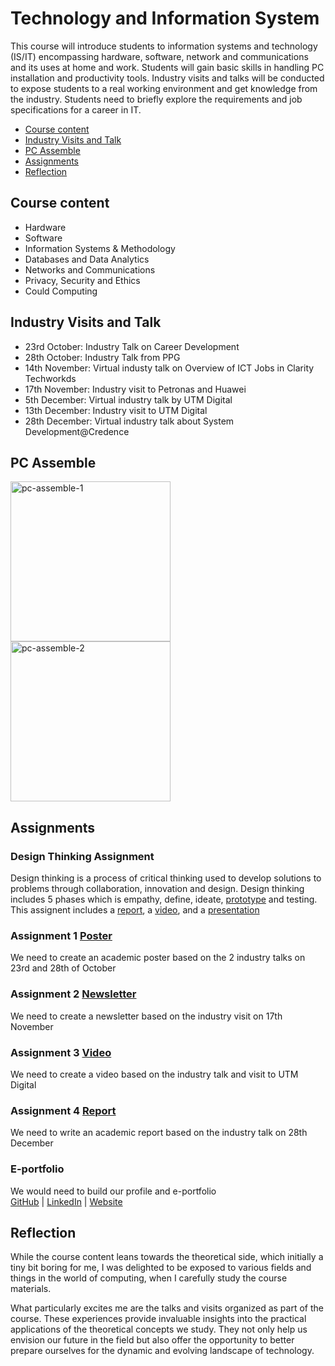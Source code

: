 # Technology and Information System
This course will introduce students to information systems and technology (IS/IT) encompassing hardware, software, network and communications and its uses at home and work. Students will gain basic skills in handling PC installation and productivity tools. Industry visits and talks will be conducted to expose students to a real working environment and get knowledge from the industry. Students need to briefly explore the requirements and job specifications for a career in IT.

- [Course content](#course-content)
- [Industry Visits and Talk](#industry-visits-and-talk)
- [PC Assemble](#pc-assemble)
- [Assignments](#assignments)
- [Reflection](#reflection)

## Course content
- Hardware
- Software
- Information Systems & Methodology
- Databases and Data Analytics
- Networks and Communications
- Privacy, Security and Ethics
- Could Computing

## Industry Visits and Talk
- 23rd October: Industry Talk on Career Development
- 28th October: Industry Talk from PPG
- 14th November: Virtual industy talk on Overview of ICT Jobs in Clarity Techworkds
- 17th November: Industry visit to Petronas and Huawei
- 5th December: Virtual industry talk by UTM Digital
- 13th December: Industry visit to UTM Digital
- 28th December: Virtual industry talk about System Development@Credence

## PC Assemble
<img src="https://github.com/Yuylam/semester-1/assets/147635499/266bced7-679d-4603-aba3-4da189408bff" alt="pc-assemble-1" width="256"/>
<img src="https://github.com/Yuylam/semester-1/assets/147635499/f03d6256-ad66-41e7-8b0e-7fa963cc0286" alt="pc-assemble-2" width="256"/>

## Assignments
### Design Thinking Assignment
Design thinking is a process of critical thinking used to develop solutions to problems through collaboration, innovation and design.
Design thinking includes 5 phases which is empathy, define, ideate, [prototype](https://github.com/Yuylam/semester-1/blob/ac9e7f56fb3204b0ebee5d5d47a1652124f624d9/technology-and-information-system/Assignment%20Design%20Thinking%20Prototype%20Demonstration.pptx) and testing.
This assignent includes a [report](https://github.com/Yuylam/semester-1/blob/9eaad8828eeec9e7fc9ab0ae54e49b61875744d7/technology-and-information-system/Assignment%20Design%20Thinking%20Report%20Group%203.pdf), a [video](https://youtu.be/aC9fndUbcFg?si=TT2CHZ5O603FMhL0), and a [presentation](https://github.com/Yuylam/semester-1/blob/9eaad8828eeec9e7fc9ab0ae54e49b61875744d7/technology-and-information-system/Assignment%20Design%20Thinking%20Presentation%20Group%203.pdf)

### Assignment 1 [Poster](https://github.com/Yuylam/semester-1/blob/0081d8ac95d1809adb2dbda499aa03bcf91a78d7/technology-and-information-system/Assignment%20Poster%20LAM%20YOKE%20YU%20A23CS0233.pdf)
We need to create an academic poster based on the 2 industry talks on 23rd and 28th of October

### Assignment 2 [Newsletter](https://github.com/Yuylam/semester-1/blob/60248554f6324080727da10e5f58eaf262ec84da/technology-and-information-system/Assignment%20Newsletter%20Group%203.pdf)
We need to create a newsletter based on the industry visit on 17th November

### Assignment 3 [Video](https://youtu.be/txiz29MHVzg?si=2mJ6UGrwg38vUU60)
We need to create a video based on the industry talk and visit to UTM Digital

### Assignment 4 [Report](https://github.com/Yuylam/semester-1/blob/65ab199956ff08c15a22064fe95372dce07adb05/technology-and-information-system/Academic%20Report%20Group%203.pdf)
We need to write an academic report based on the industry talk on 28th December

### E-portfolio
We would need to build our profile and e-portfolio  
[GitHub](https://github.com/Yuylam) | [LinkedIn](https://www.linkedin.com/in/yuylam/) | [Website](https://yuylam.github.io/)

## Reflection
While the course content leans towards the theoretical side, which initially a tiny bit boring for me, I was delighted to be exposed to various fields and things in the world of computing, when I carefully study the course materials. 

What particularly excites me are the talks and visits organized as part of the course. These experiences provide invaluable insights into the practical applications of the theoretical concepts we study. They not only help us envision our future in the field but also offer the opportunity to better prepare ourselves for the dynamic and evolving landscape of technology.
